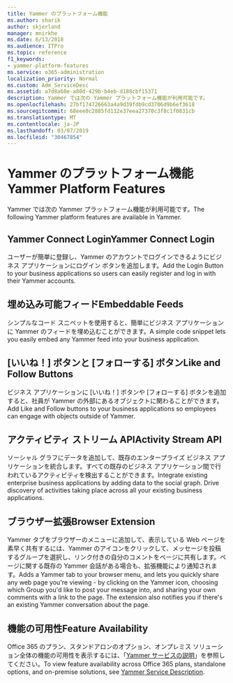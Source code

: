 ```yaml
---
title: Yammer のプラットフォーム機能
ms.author: sharik
author: skjerland
manager: mnirkhe
ms.date: 6/13/2018
ms.audience: ITPro
ms.topic: reference
f1_keywords:
- yammer-platform-features
ms.service: o365-administration
localization_priority: Normal
ms.custom: Adm_ServiceDesc
ms.assetid: a7d8a60e-a80d-429b-b4eb-d188cbf15371
description: Yammer では次の Yammer プラットフォーム機能が利用可能です。
ms.openlocfilehash: 27bf174726663a4a9d39fdb9cd3706d9b6ef3618
ms.sourcegitcommit: 68eee0c2885fd112e37eea27370c3f8c1f0831cb
ms.translationtype: MT
ms.contentlocale: ja-JP
ms.lasthandoff: 03/07/2019
ms.locfileid: "30467854"
---
```

# <a name="yammer-platform-features"></a><span data-ttu-id="cc060-103">Yammer のプラットフォーム機能</span><span class="sxs-lookup"><span data-stu-id="cc060-103">Yammer Platform Features</span></span>

<span data-ttu-id="cc060-104">Yammer では次の Yammer プラットフォーム機能が利用可能です。</span><span class="sxs-lookup"><span data-stu-id="cc060-104">The following Yammer platform features are available in Yammer.</span></span>
  
## <a name="yammer-connect-login"></a><span data-ttu-id="cc060-105">Yammer Connect Login</span><span class="sxs-lookup"><span data-stu-id="cc060-105">Yammer Connect Login</span></span>
<span data-ttu-id="cc060-106"><a name="bkmk_YammerConnectLogin"> </a></span><span class="sxs-lookup"><span data-stu-id="cc060-106"></span></span>

<span data-ttu-id="cc060-107">ユーザーが簡単に登録し、Yammer のアカウントでログインできるようにビジネス アプリケーションにログイン ボタンを追加します。</span><span class="sxs-lookup"><span data-stu-id="cc060-107">Add the Login Button to your business applications so users can easily register and log in with their Yammer accounts.</span></span>
  
## <a name="embeddable-feeds"></a><span data-ttu-id="cc060-108">埋め込み可能フィード</span><span class="sxs-lookup"><span data-stu-id="cc060-108">Embeddable Feeds</span></span>
<span data-ttu-id="cc060-109"><a name="bkmk_EmbeddableFeeds"> </a></span><span class="sxs-lookup"><span data-stu-id="cc060-109"></span></span>

<span data-ttu-id="cc060-110">シンプルなコード スニペットを使用すると、簡単にビジネス アプリケーションに Yammer のフィードを埋め込むことができます。</span><span class="sxs-lookup"><span data-stu-id="cc060-110">A simple code snippet lets you easily embed any Yammer feed into your business application.</span></span>
  
## <a name="like-and-follow-buttons"></a><span data-ttu-id="cc060-111">[いいね！] ボタンと [フォローする] ボタン</span><span class="sxs-lookup"><span data-stu-id="cc060-111">Like and Follow Buttons</span></span>
<span data-ttu-id="cc060-112"><a name="bkmk_LikeAndFollowButtons"> </a></span><span class="sxs-lookup"><span data-stu-id="cc060-112"></span></span>

<span data-ttu-id="cc060-113">ビジネス アプリケーションに [いいね！] ボタンや [フォローする] ボタンを追加すると、社員が Yammer の外部にあるオブジェクトに関わることができます。</span><span class="sxs-lookup"><span data-stu-id="cc060-113">Add Like and Follow buttons to your business applications so employees can engage with objects outside of Yammer.</span></span>
  
## <a name="activity-stream-api"></a><span data-ttu-id="cc060-114">アクティビティ ストリーム API</span><span class="sxs-lookup"><span data-stu-id="cc060-114">Activity Stream API</span></span>
<span data-ttu-id="cc060-115"><a name="bkmk_ActivityStreamAPI"> </a></span><span class="sxs-lookup"><span data-stu-id="cc060-115"></span></span>

<span data-ttu-id="cc060-p101">ソーシャル グラフにデータを追加して、既存のエンタープライズ ビジネス アプリケーションを統合します。すべての既存のビジネス アプリケーション間で行われているアクティビティを検出することができます。</span><span class="sxs-lookup"><span data-stu-id="cc060-p101">Integrate existing enterprise business applications by adding data to the social graph. Drive discovery of activities taking place across all your existing business applications.</span></span>
  
## <a name="browser-extension"></a><span data-ttu-id="cc060-118">ブラウザー拡張</span><span class="sxs-lookup"><span data-stu-id="cc060-118">Browser Extension</span></span>
<span data-ttu-id="cc060-119"><a name="bkmk_BrowserExtension"> </a></span><span class="sxs-lookup"><span data-stu-id="cc060-119"></span></span>

<span data-ttu-id="cc060-p102">Yammer タブをブラウザーのメニューに追加して、表示している Web ページを素早く共有するには、Yammer のアイコンをクリックして、メッセージを投稿するグループを選択し、リンク付きの自分のコメントをページに共有します。ページに関する既存の Yammer 会話がある場合も、拡張機能により通知されます。</span><span class="sxs-lookup"><span data-stu-id="cc060-p102">Adds a Yammer tab to your browser menu, and lets you quickly share any web page you're viewing - by clicking on the Yammer icon, choosing which Group you'd like to post your message into, and sharing your own comments with a link to the page. The extension also notifies you if there's an existing Yammer conversation about the page.</span></span> 
  
## <a name="feature-availability"></a><span data-ttu-id="cc060-122">機能の可用性</span><span class="sxs-lookup"><span data-stu-id="cc060-122">Feature Availability</span></span>
<span data-ttu-id="cc060-123"><a name="bkmk_BrowserExtension"> </a></span><span class="sxs-lookup"><span data-stu-id="cc060-123"></span></span>

<span data-ttu-id="cc060-124">Office 365 のプラン、スタンドアロンのオプション、オンプレミス ソリューション全体の機能の可用性を表示するには、「[Yammer サービスの説明](yammer-service-description.md)」を参照してください。</span><span class="sxs-lookup"><span data-stu-id="cc060-124">To view feature availability across Office 365 plans, standalone options, and on-premise solutions, see [Yammer Service Description](yammer-service-description.md).</span></span>
  

